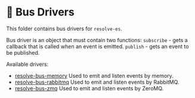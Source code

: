 # **🚌 Bus Drivers**
This folder contains bus drivers for `resolve-es`.

Bus driver is an object that must contain two functions:
`subscribe` - gets a callback that is called when an event is emitted.
`publish` - gets an event to be published.

Available drivers:
* [resolve-bus-memory](https://github.com/reimagined/resolve/tree/master/packages/bus-drivers/resolve-bus-memory)
	Used to emit and listen events by memory.
* [resolve-bus-rabbitmq](https://github.com/reimagined/resolve/tree/master/packages/bus-drivers/resolve-bus-rabbitmq)
	Used to emit and listen events by RabbitMQ.
* [resolve-bus-zmq](https://github.com/reimagined/resolve/tree/master/packages/bus-drivers/resolve-bus-zmq)
	Used to emit and listen events by ZeroMQ.
